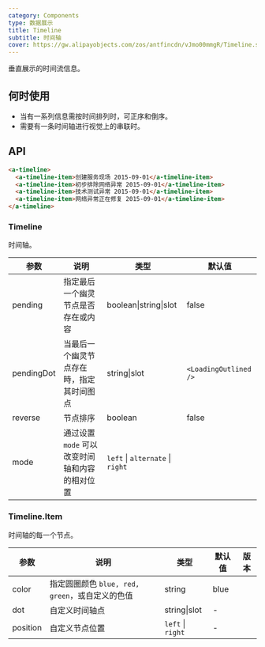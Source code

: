 ```yaml
---
category: Components
type: 数据展示
title: Timeline
subtitle: 时间轴
cover: https://gw.alipayobjects.com/zos/antfincdn/vJmo00mmgR/Timeline.svg
---
```


垂直展示的时间流信息。

## 何时使用

- 当有一系列信息需按时间排列时，可正序和倒序。
- 需要有一条时间轴进行视觉上的串联时。

## API

```html
<a-timeline>
  <a-timeline-item>创建服务现场 2015-09-01</a-timeline-item>
  <a-timeline-item>初步排除网络异常 2015-09-01</a-timeline-item>
  <a-timeline-item>技术测试异常 2015-09-01</a-timeline-item>
  <a-timeline-item>网络异常正在修复 2015-09-01</a-timeline-item>
</a-timeline>
```

### Timeline

时间轴。

| 参数 | 说明 | 类型 | 默认值 |
| --- | --- | --- | --- |
| pending | 指定最后一个幽灵节点是否存在或内容 | boolean\|string\|slot | false |
| pendingDot | 当最后一个幽灵节点存在時，指定其时间图点 | string\|slot | `<LoadingOutlined />` |
| reverse | 节点排序 | boolean | false |
| mode | 通过设置 `mode` 可以改变时间轴和内容的相对位置 | `left` \| `alternate` \| `right` |

### Timeline.Item

时间轴的每一个节点。

| 参数     | 说明                                            | 类型              | 默认值 | 版本  |
| -------- | ----------------------------------------------- | ----------------- | ------ | ----- |
| color    | 指定圆圈颜色 `blue, red, green`，或自定义的色值 | string            | blue   |       |
| dot      | 自定义时间轴点                                  | string\|slot      | -      |       |
| position | 自定义节点位置                                  | `left` \| `right` | -      |  |
